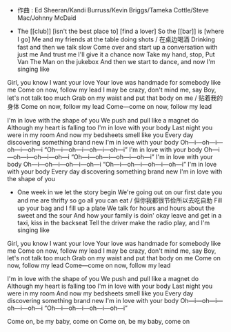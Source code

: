 - 作曲 : Ed Sheeran/Kandi Burruss/Kevin Briggs/Tameka Cottle/Steve Mac/Johnny McDaid

- The [[club]] [isn't the best place to] [find a lover] 
So the [[bar]] is [where I go]
Me and my friends at the table doing shots / 在桌边喝酒
Drinking fast and then we talk slow
Come over and start up a conversation with just me
And trust me I'll give it a chance now
Take my hand, stop, Put Van The Man on the jukebox
And then we start to dance, and now I'm singing like
 
Girl, you know I want your love
Your love was handmade for somebody like me
Come on now, follow my lead
I may be crazy, don't mind me, say
Boy, let's not talk too much
Grab on my waist and put that body on me / 贴着我的身体
Come on now, follow my lead
Come—come on now, follow my lead
 
I'm in love with the shape of you
We push and pull like a magnet do
Although my heart is falling too
I'm in love with your body
Last night you were in my room
And now my bedsheets smell like you
Every day discovering something brand new
I'm in love with your body
Oh—i—oh—i—oh—i—oh—i
“Oh—i—oh—i—oh—i—oh—i”
I'm in love with your body
Oh—i—oh—i—oh—i—oh—i
“Oh—i—oh—i—oh—i—oh—i”
I'm in love with your body
Oh—i—oh—i—oh—i—oh—i
“Oh—i—oh—i—oh—i—oh—i”
I'm in love with your body
Every day discovering something brand new
I'm in love with the shape of you
 

- One week in we let the story begin
We're going out on our first date
you and me are thrifty so go all you can eat / 但你我都很节俭所以去吃自助
Fill up your bag and I fill up a plate
We talk for hours and hours about the sweet and the sour
And how your family is doin' okay
leave and get in a taxi, kiss in the backseat
Tell the driver make the radio play, and I'm singing like
 
Girl, you know I want your love
Your love was handmade for somebody like me
Come on now, follow my lead
I may be crazy, don't mind me, say
Boy, let's not talk too much
Grab on my waist and put that body on me
Come on now, follow my lead
Come—come on now, follow my lead
 
I'm in love with the shape of you
We push and pull like a magnet do
Although my heart is falling too
I'm in love with your body
Last night you were in my room
And now my bedsheets smell like you
Every day discovering something brand new
I'm in love with your body
Oh—i—oh—i—oh—i—oh—i
“Oh—i—oh—i—oh—i—oh—i”
 
Come on, be my baby, come on
Come on, be my baby, come on
 

